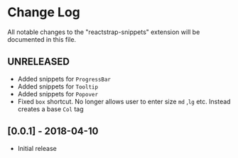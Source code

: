 # Change Log
All notable changes to the "reactstrap-snippets" extension will be documented in this file.

## UNRELEASED

- Added snippets for `ProgressBar`
- Added snippets for `Tooltip`
- Added snippets for `Popover`
- Fixed `box` shortcut. No longer allows user to enter size `md` ,`lg` etc. Instead creates a base `Col` tag

## [0.0.1] - 2018-04-10
- Initial release